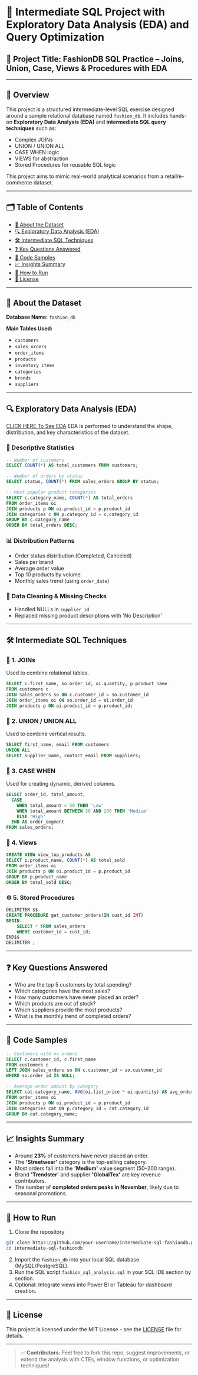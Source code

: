 # 🧠 Intermediate SQL Project with Exploratory Data Analysis (EDA) and Query Optimization

## 📘 Project Title: FashionDB SQL Practice – Joins, Union, Case, Views & Procedures with EDA

---

## 📌 Overview

This project is a structured intermediate-level SQL exercise designed around a sample relational database named `fashion_db`. It includes hands-on **Exploratory Data Analysis (EDA)** and **intermediate SQL query techniques** such as:

* Complex JOINs
* UNION / UNION ALL
* CASE WHEN logic
* VIEWS for abstraction
* Stored Procedures for reusable SQL logic

This project aims to mimic real-world analytical scenarios from a retail/e-commerce dataset.

---

## 🗂️ Table of Contents

* [📂 About the Dataset](#-about-the-dataset)
* [🔍 Exploratory Data Analysis (EDA)](#-exploratory-data-analysis-eda)
* [🛠️ Intermediate SQL Techniques](#️-intermediate-sql-techniques)
* [❓ Key Questions Answered](#-key-questions-answered)
* [📌 Code Samples](#-code-samples)
* [📈 Insights Summary](#-insights-summary)
* [🏁 How to Run](#-how-to-run)
* [📄 License](#-license)

---

## 📂 About the Dataset

**Database Name:** `fashion_db`

**Main Tables Used:**

* `customers`
* `sales_orders`
* `order_items`
* `products`
* `inventory_items`
* `categories`
* `brands`
* `suppliers`

---

## 🔍 Exploratory Data Analysis (EDA)
[CLICK HERE To See EDA](https://github.com/BI-with-Sabbir/Create-Fashion-Database-Analysis-Project-Using-SQL/blob/main/Exploratory%20data%20analysis%20%26%20Advance%20Data%20analysis/Output%20of%20Exploratory%20data%20Analysis%20Fashion%20Data%20base.docx)
EDA is performed to understand the shape, distribution, and key characteristics of the dataset.

### 🔢 Descriptive Statistics

```sql
-- Number of customers
SELECT COUNT(*) AS total_customers FROM customers;

-- Number of orders by status
SELECT status, COUNT(*) FROM sales_orders GROUP BY status;

-- Most popular product categories
SELECT c.category_name, COUNT(*) AS total_orders
FROM order_items oi
JOIN products p ON oi.product_id = p.product_id
JOIN categories c ON p.category_id = c.category_id
GROUP BY c.category_name
ORDER BY total_orders DESC;
```

### 📊 Distribution Patterns

* Order status distribution (Completed, Canceled)
* Sales per brand
* Average order value
* Top 10 products by volume
* Monthly sales trend (using `order_date`)

### 🧹 Data Cleaning & Missing Checks

* Handled NULLs in `supplier_id`
* Replaced missing product descriptions with 'No Description'

---

## 🛠️ Intermediate SQL Techniques

### 🔗 1. JOINs

Used to combine relational tables.

```sql
SELECT c.first_name, so.order_id, oi.quantity, p.product_name
FROM customers c
JOIN sales_orders so ON c.customer_id = so.customer_id
JOIN order_items oi ON so.order_id = oi.order_id
JOIN products p ON oi.product_id = p.product_id;
```

### 🔄 2. UNION / UNION ALL

Used to combine vertical results.

```sql
SELECT first_name, email FROM customers
UNION ALL
SELECT supplier_name, contact_email FROM suppliers;
```

### 🎯 3. CASE WHEN

Used for creating dynamic, derived columns.

```sql
SELECT order_id, total_amount,
  CASE
    WHEN total_amount < 50 THEN 'Low'
    WHEN total_amount BETWEEN 50 AND 200 THEN 'Medium'
    ELSE 'High'
  END AS order_segment
FROM sales_orders;
```

### 🧠 4. Views

```sql
CREATE VIEW view_top_products AS
SELECT p.product_name, COUNT(*) AS total_sold
FROM order_items oi
JOIN products p ON oi.product_id = p.product_id
GROUP BY p.product_name
ORDER BY total_sold DESC;
```

### ⚙️ 5. Stored Procedures

```sql
DELIMITER $$
CREATE PROCEDURE get_customer_orders(IN cust_id INT)
BEGIN
    SELECT * FROM sales_orders
    WHERE customer_id = cust_id;
END$$
DELIMITER ;
```

---

## ❓ Key Questions Answered

* Who are the top 5 customers by total spending?
* Which categories have the most sales?
* How many customers have never placed an order?
* Which products are out of stock?
* Which suppliers provide the most products?
* What is the monthly trend of completed orders?

---

## 📌 Code Samples

```sql
-- Customers with no orders
SELECT c.customer_id, c.first_name
FROM customers c
LEFT JOIN sales_orders so ON c.customer_id = so.customer_id
WHERE so.order_id IS NULL;
```

```sql
-- Average order amount by category
SELECT cat.category_name, AVG(oi.list_price * oi.quantity) AS avg_order_value
FROM order_items oi
JOIN products p ON oi.product_id = p.product_id
JOIN categories cat ON p.category_id = cat.category_id
GROUP BY cat.category_name;
```

---

## 📈 Insights Summary

* Around **23%** of customers have never placed an order.
* The **'Streetwear'** category is the top-selling category.
* Most orders fall into the **'Medium'** value segment (50–200 range).
* Brand **'Trendster'** and supplier **'GlobalTex'** are key revenue contributors.
* The number of **completed orders peaks in November**, likely due to seasonal promotions.

---

## 🏁 How to Run

1. Clone the repository

```bash
git clone https://github.com/your-username/intermediate-sql-fashiondb.git
cd intermediate-sql-fashiondb
```

2. Import the `fashion_db` into your local SQL database (MySQL/PostgreSQL).
3. Run the SQL script `fashion_sql_analysis.sql` in your SQL IDE section by section.
4. Optional: Integrate views into Power BI or Tableau for dashboard creation.

---

## 📄 License

This project is licensed under the MIT License - see the [LICENSE](LICENSE) file for details.

---

> ✅ **Contributors:** Feel free to fork this repo, suggest improvements, or extend the analysis with CTEs, window functions, or optimization techniques!


